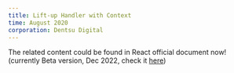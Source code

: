```yaml
---
title: Lift-up Handler with Context
time: August 2020
corporation: Dentsu Digital
---
```


The related content could be found in React official document now! (currently Beta version, Dec 2022, check it [here](https://beta.reactjs.org/learn/scaling-up-with-reducer-and-context))
